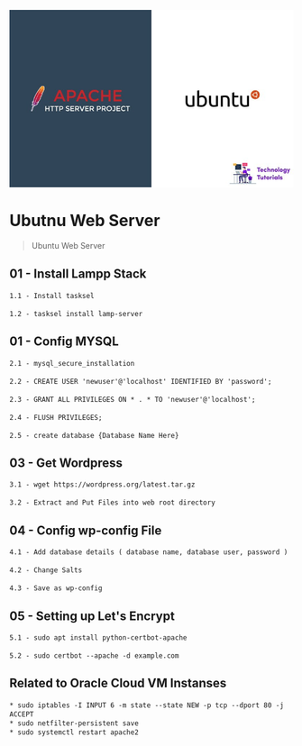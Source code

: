 ![Repo Image](https://github.com/lalantham/ubuntu_web_server/blob/main/ubuntu-apache.jpg)
# Ubutnu Web Server

>Ubuntu Web Server

## 01 - Install Lampp Stack

	1.1 - Install tasksel

	1.2 - tasksel install lamp-server  

## 01 - Config MYSQL
	2.1 - mysql_secure_installation
	
	2.2 - CREATE USER 'newuser'@'localhost' IDENTIFIED BY 'password';
	
	2.3 - GRANT ALL PRIVILEGES ON * . * TO 'newuser'@'localhost';
	
	2.4 - FLUSH PRIVILEGES;
	
	2.5 - create database {Database Name Here}

## 03 - Get Wordpress

	3.1 - wget https://wordpress.org/latest.tar.gz

	3.2 - Extract and Put Files into web root directory
  
 ## 04 - Config wp-config File

	4.1 - Add database details ( database name, database user, password )

	4.2 - Change Salts
  
  	4.3 - Save as wp-config

 ## 05 - Setting up Let's Encrypt

	5.1 - sudo apt install python-certbot-apache
  
  	5.2 - sudo certbot --apache -d example.com

## Related to Oracle Cloud VM Instanses
	
	* sudo iptables -I INPUT 6 -m state --state NEW -p tcp --dport 80 -j ACCEPT
	* sudo netfilter-persistent save
	* sudo systemctl restart apache2
